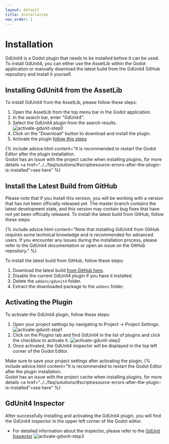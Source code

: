```yaml
---
layout: default
title: Installation
nav_order: 1
---
```


# Installation

GdUnit4 is a Godot plugin that needs to be installed before it can be used.
To install GdUnit4, you can either use the AssetLib within the Godot application or manually download the latest build from the GdUnit4 GitHub
repository and install it yourself.

## Installing GdUnit4 from the AssetLib

To install GdUnit4 from the AssetLib, please follow these steps:

1. Open the AssetLib from the top menu bar in the Godot application.
2. In the search bar, enter "GdUnit4".
3. Select the GdUnit4 plugin from the search results.
![activate-gdunit-step0]({{site.baseurl}}/assets/images/install/activate-gdunit-step0.png)
4. Click on the "Download" button to download and install the plugin.
5. Activate the plugin [follow this steps]({{site.baseurl}}/first_steps/install/#activating-the-plugin)

{% include advice.html
content="It is recommended to restart the Godot Editor after the plugin installation.<br>
Godot has an issue with the project cache when installing plugins,
for more details <a href=\"../../faq/solutions/#scriptresource-errors-after-the-plugin-is-installed\">see here</a>"
%}

## Install the Latest Build from GitHub

Please note that if you install this version, you will be working with a version that has not been officially released yet.
The master branch contains the latest development state, and this version may contain bug fixes that have not yet been officially released.
To install the latest build from GitHub, follow these steps:

{% include advice.html
content="Note that installing GdUnit4 from GitHub requires some technical knowledge and is recommended for advanced users.
If you encounter any issues during the installation process, please refer to the GdUnit4 documentation or open an issue on the GitHub repository."
%}

To install the latest build from GitHub, follow these steps:

1. Download the latest build [from GitHub here](https://github.com/MikeSchulze/gdUnit4/archive/refs/heads/master.zip).
2. Disable the current GdUnit4 plugin if you have it installed.
3. Delete the `addons/gdunit4` folder.
4. Extract the downloaded package to the `addons` folder.

## Activating the Plugin

To activate the GdUnit4 plugin, follow these steps:

1. Open your project settings by navigating to Project -> Project Settings.
![activate-gdunit-step1]({{site.baseurl}}/assets/images/install/activate-gdunit-step1.png)
2. Click on the Plugins tab and find GdUnit4 in the list of plugins and click the checkbox to activate it.
![activate-gdunit-step2]({{site.baseurl}}/assets/images/install/activate-gdunit-step2.png)
3. Once activated, the GdUnit4 inspector will be displayed in the top left corner of the Godot Editor.

Make sure to save your project settings after activating the plugin.
{% include advice.html
content="It is recommended to restart the Godot Editor after the plugin installation.<br>
Godot has an issue with the project cache when installing plugins,
for more details <a href=\"../../faq/solutions/#scriptresource-errors-after-the-plugin-is-installed\">see here</a>"
%}

## GdUnit4 Inspector

After successfully installing and activating the GdUnit4 plugin, you will find the GdUnit4 inspector in the upper left corner of the Godot editor.

* For detailed information about the inspector, please refer to the [GdUnit Inspector]({{site.baseurl}}/testing/run-tests/#the-gdunit-test-inspectorexplorer)
![activate-gdunit-step3]({{site.baseurl}}/assets/images/install/activate-gdunit-step3.png)
